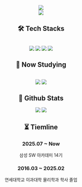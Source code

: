 <div align= "center">
    <img src="https://capsule-render.vercel.app/api?type=waving&color=gradient&height=180&text=RASIT&animation=&fontColor=ffffff&fontSize=60"/>
</div>
<div align="center">
<a href="https://solved.ac/profile/shjh0815"><img src="https://mazassumnida.wtf/api/v2/generate_badge?boj=shjh0815"></a>
</div>
<div align= "center">
    <h2>🛠️ Tech Stacks</h2> <br> 
    <div style="margin: 0 auto; text-align: center;" align= "center"> 
        <img src="https://img.shields.io/badge/Python-3776AB?style=for-the-badge&logo=Python&logoColor=white">
        <img src="https://img.shields.io/badge/HTML5-E34F26?style=for-the-badge&logo=HTML5&logoColor=white">
        <img src="https://img.shields.io/badge/CSS3-1572B6?style=for-the-badge&logo=CSS3&logoColor=white">
        <img src="https://img.shields.io/badge/Notion-000000?style=for-the-badge&logo=Notion&logoColor=white">
        <br/>
    </div>
</div>
<div align= "center">
    <h2>🧾 Now Studying</h2> <br> 
    <div style="margin: 0 auto; text-align: center;" align= "center">
        <img src="https://img.shields.io/badge/Django-092E20?style=for-the-badge&logo=Django&logoColor=white">
        <img src="https://img.shields.io/badge/C-A8B9CC?style=for-the-badge&logo=C&logoColor=white">
    </div>
</div>
<div align= "center"> 
    <h2>🏅 Github Stats</h2>
    <div align= "center">
        <img src="https://github-readme-stats.vercel.app/api?username=Rasit-NP&bg_color=60,8f66ff,ff8a8a&title_color=ffffff&text_color=ffffff"/>
        <img src="https://github-readme-stats.vercel.app/api/top-langs/?username=Rasit-NP&layout=compact&bg_color=60,8f66ff,ff8a8a&title_color=ffffff&text_color=ffffff"/>
    </div> 
</div>
<div align= "center"> 
    <h2>⏳ Tiemline</h2>
    <div align= "center">
        <h3>2025.07 ~ Now</h3>
        <p>삼성 SW 아카데미 14기
        <h3>2016.03 ~ 2025.02</h3>
        <p>연세대학교 이과대학 물리학과 학사 졸업</p>
    </div>
</div>
